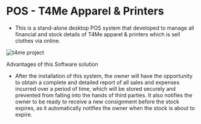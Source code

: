 # POS  - T4Me Apparel & Printers

- This is a stand-alone desktop POS system that developed to manage all financial and stock details of T4Me apparel & printers which is sell clothes via online.

![t4me project](https://github.com/YasithCB/t4me-apparel-and-printers/assets/104409190/34660aee-8ca4-4625-93ae-1a59f04a45a3)

Advantages of this Software solution

- After the installation of this system, the owner will have the opportunity to obtain a complete and detailed report of all sales and expenses incurred over a period of time, which will be stored securely and prevented from falling into the hands of third parties. It also notifies the owner to be ready to receive a new consignment before the stock expires, as it automatically notifies the owner when the stock is about to expire.

